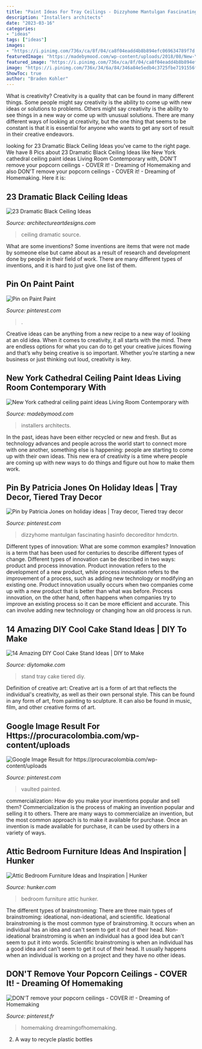 ```yaml
---
title: "Paint Ideas For Tray Ceilings - Dizzyhome Mantulgan Fascinating Hasinfo Decoreditor Hmdcrtn"
description: "Installers architects"
date: "2023-03-16"
categories:
- "ideas"
tags: ["ideas"]
images:
- "https://i.pinimg.com/736x/ca/8f/04/ca8f04eadd4b8b894efc069634789f7d.jpg"
featuredImage: "https://madebymood.com/wp-content/uploads/2018/08/New-York-cathedral-ceiling-paint-ideas-Living-Room-Contemporary-with-window-treatment-professionals-high-windows-600x903.jpg"
featured_image: "https://i.pinimg.com/736x/ca/8f/04/ca8f04eadd4b8b894efc069634789f7d.jpg"
image: "https://i.pinimg.com/736x/34/6a/84/346a84e5edb4c3725fbe7191556f79b1.jpg"
ShowToc: true
author: "Braden Kohler"
---
```



What is creativity?
Creativity is a quality that can be found in many different things. Some people might say creativity is the ability to come up with new ideas or solutions to problems. Others might say creativity is the ability to see things in a new way or come up with unusual solutions. There are many different ways of looking at creativity, but the one thing that seems to be constant is that it is essential for anyone who wants to get any sort of result in their creative endeavors.

	

		
looking for 23 Dramatic Black Ceiling Ideas you've came to the right page. We have 8 Pics about 23 Dramatic Black Ceiling Ideas like New York cathedral ceiling paint ideas Living Room Contemporary with, DON&#039;T remove your popcorn ceilings - COVER it! - Dreaming of Homemaking and also DON&#039;T remove your popcorn ceilings - COVER it! - Dreaming of Homemaking. Here it is:
		
    
## 23 Dramatic Black Ceiling Ideas

<img loading=lazy src="https://www.architectureartdesigns.com/wp-content/uploads/2013/11/1318.jpg" onerror="this.onerror=null;this.src='https://tse2.mm.bing.net/th?id=OIP.EJqR0-B2mHZl89B37q2nugHaKH&amp;pid=15.1';" alt="23 Dramatic Black Ceiling Ideas">

_Source: architectureartdesigns.com_

>ceiling dramatic source. 

	

What are some inventions?
Some inventions are items that were not made by someone else but came about as a result of research and development done by people in their field of work. There are many different types of inventions, and it is hard to just give one list of them.

    
## Pin On Paint Paint

<img loading=lazy src="https://i.pinimg.com/736x/21/ed/74/21ed74bc36afd97fd9e75a2d70512752.jpg" onerror="this.onerror=null;this.src='https://tse3.mm.bing.net/th?id=OIP.LocO6nJjKwLBAmXjvZHEpQAAAA&amp;pid=15.1';" alt="Pin on Paint Paint">

_Source: pinterest.com_

>. 

	

Creative ideas can be anything from a new recipe to a new way of looking at an old idea. When it comes to creativity, it all starts with the mind. There are endless options for what you can do to get your creative juices flowing and that’s why being creative is so important. Whether you’re starting a new business or just thinking out loud, creativity is key.

    
## New York Cathedral Ceiling Paint Ideas Living Room Contemporary With

<img loading=lazy src="https://madebymood.com/wp-content/uploads/2018/08/New-York-cathedral-ceiling-paint-ideas-Living-Room-Contemporary-with-window-treatment-professionals-high-windows-600x903.jpg" onerror="this.onerror=null;this.src='https://tse2.mm.bing.net/th?id=OIP.u5rh-irFE4FPRanQkj_KbQHaLJ&amp;pid=15.1';" alt="New York cathedral ceiling paint ideas Living Room Contemporary with">

_Source: madebymood.com_

>installers architects. 

	

In the past, ideas have been either recycled or new and fresh. But as technology advances and people across the world start to connect more with one another, something else is happening: people are starting to come up with their own ideas. This new era of creativity is a time where people are coming up with new ways to do things and figure out how to make them work.

    
## Pin By Patricia Jones On Holiday Ideas | Tray Decor, Tiered Tray Decor

<img loading=lazy src="https://i.pinimg.com/736x/34/6a/84/346a84e5edb4c3725fbe7191556f79b1.jpg" onerror="this.onerror=null;this.src='https://tse3.mm.bing.net/th?id=OIP.kaYfEbOKukZeNgmoqap1aAHaJ3&amp;pid=15.1';" alt="Pin by Patricia Jones on holiday ideas | Tray decor, Tiered tray decor">

_Source: pinterest.com_

>dizzyhome mantulgan fascinating hasinfo decoreditor hmdcrtn. 

	

Different types of innovation: What are some common examples?
Innovation is a term that has been used for centuries to describe different types of change. Different types of innovation can be described in two ways: product and process innovation. Product innovation refers to the development of a new product, while process innovation refers to the improvement of a process, such as adding new technology or modifying an existing one. 
Product innovation usually occurs when two companies come up with a new product that is better than what was before. Process innovation, on the other hand, often happens when companies try to improve an existing process so it can be more efficient and accurate. This can involve adding new technology or changing how an old process is run.

    
## 14 Amazing DIY Cool Cake Stand Ideas | DIY To Make

<img loading=lazy src="http://www.diytomake.com/wp-content/uploads/2017/02/Tiered-Tray-Cake-Stand.jpg" onerror="this.onerror=null;this.src='https://tse4.mm.bing.net/th?id=OIP.8Vd_7T4H3sBsNZEnjvNK2AHaLI&amp;pid=15.1';" alt="14 Amazing DIY Cool Cake Stand Ideas | DIY to Make">

_Source: diytomake.com_

>stand tray cake tiered diy. 

	

Definition of creative art:
Creative art is a form of art that reflects the individual's creativity, as well as their own personal style. This can be found in any form of art, from painting to sculpture. It can also be found in music, film, and other creative forms of art.

    
## Google Image Result For Https://procuracolombia.com/wp-content/uploads

<img loading=lazy src="https://i.pinimg.com/736x/23/10/43/231043e6cedad9f933fcc2623f12b886.jpg" onerror="this.onerror=null;this.src='https://tse4.mm.bing.net/th?id=OIP.36pxG7LYDiV1jy9ysMDlKAHaLH&amp;pid=15.1';" alt="Google Image Result for https://procuracolombia.com/wp-content/uploads">

_Source: pinterest.com_

>vaulted painted. 

	

commercialization: How do you make your inventions popular and sell them?
Commercialization is the process of making an invention popular and selling it to others. There are many ways to commercialize an invention, but the most common approach is to make it available for purchase. Once an invention is made available for purchase, it can be used by others in a variety of ways.

    
## Attic Bedroom Furniture Ideas And Inspiration | Hunker

<img loading=lazy src="https://img.hunkercdn.com/640/clsd/7/12/fada6ab0a6c54d34837127aa70280827.jpg" onerror="this.onerror=null;this.src='https://tse1.mm.bing.net/th?id=OIP.7laayX8W-8Wua2C4sxizDQHaLH&amp;pid=15.1';" alt="Attic Bedroom Furniture Ideas and Inspiration | Hunker">

_Source: hunker.com_

>bedroom furniture attic hunker. 

	

The different types of brainstroming:
There are three main types of brainstroming: ideational, non-ideational, and scientific. Ideational brainstroming is the most common type of brainstroming. It occurs when an individual has an idea and can't seem to get it out of their head. Non-ideational brainstroming is when an individual has a good idea but can't seem to put it into words. Scientific brainstroming is when an individual has a good idea and can't seem to get it out of their head. It usually happens when an individual is working on a project and they have no other ideas.

    
## DON&#039;T Remove Your Popcorn Ceilings - COVER It! - Dreaming Of Homemaking

<img loading=lazy src="https://i.pinimg.com/736x/ca/8f/04/ca8f04eadd4b8b894efc069634789f7d.jpg" onerror="this.onerror=null;this.src='https://tse3.mm.bing.net/th?id=OIP.Qr5oip2xWlysxcviizScnAHaJ3&amp;pid=15.1';" alt="DON&#039;T remove your popcorn ceilings - COVER it! - Dreaming of Homemaking">

_Source: pinterest.fr_

>homemaking dreamingofhomemaking. 

	

2. A way to recycle plastic bottles 

